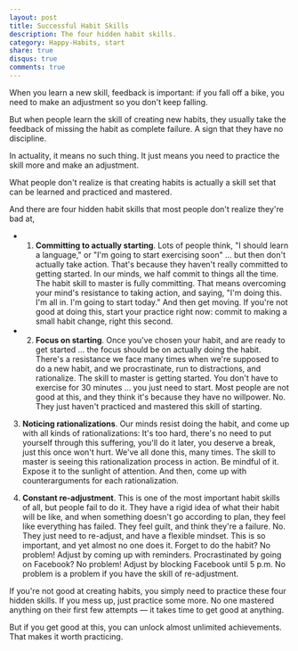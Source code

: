 ```yaml
---
layout: post
title: Successful Habit Skills
description: The four hidden habit skills.
category: Happy-Habits, start
share: true
disqus: true
comments: true
---
```

When you learn a new skill, feedback is important: if you fall off a bike, you need to make an adjustment so you don't keep falling.

But when people learn the skill of creating new habits, they usually take the feedback of missing the habit as complete failure. A sign that they have no discipline.

In actuality, it means no such thing. It just means you need to practice the skill more and make an adjustment.

What people don't realize is that creating habits is actually a skill set that can be learned and practiced and mastered.

And there are four hidden habit skills that most people don't realize they're bad at, 

- 1. **Committing to actually starting**. Lots of people think, "I should learn a language," or "I'm going to start exercising soon" … but then don't actually take action. That's because they haven't really committed to getting started. In our minds, we half commit to things all the time. The habit skill to master is fully committing. That means overcoming your mind's resistance to taking action, and saying, "I'm doing this. I'm all in. I'm going to start today." And then get moving. If you're not good at doing this, start your practice right now: commit to making a small habit change, right this second.

- 2. **Focus on starting**. Once you've chosen your habit, and are ready to get started … the focus should be on actually doing the habit. There's a resistance we face many times when we're supposed to do a new habit, and we procrastinate, run to distractions, and rationalize. The skill to master is getting started. You don't have to exercise for 30 minutes … you just need to start. Most people are not good at this, and they think it's because they have no willpower. No. They just haven't practiced and mastered this skill of starting.

3. **Noticing rationalizations**. Our minds resist doing the habit, and come up with all kinds of rationalizations: It's too hard, there's no need to put yourself through this suffering, you'll do it later, you deserve a break, just this once won't hurt. We've all done this, many times. The skill to master is seeing this rationalization process in action. Be mindful of it. Expose it to the sunlight of attention. And then, come up with counterarguments for each rationalization.

4. **Constant re-adjustment**. This is one of the most important habit skills of all, but people fail to do it. They have a rigid idea of what their habit will be like, and when something doesn't go according to plan, they feel like everything has failed. They feel guilt, and think they're a failure. No. They just need to re-adjust, and have a flexible mindset. This is so important, and yet almost no one does it. Forget to do the habit? No problem! Adjust by coming up with reminders. Procrastinated by going on Facebook? No problem! Adjust by blocking Facebook until 5 p.m. No problem is a problem if you have the skill of re-adjustment.

If you're not good at creating habits, you simply need to practice these four hidden skills. If you mess up, just practice some more. No one mastered anything on their first few attempts — it takes time to get good at anything.

But if you get good at this, you can unlock almost unlimited achievements. That makes it worth practicing.
